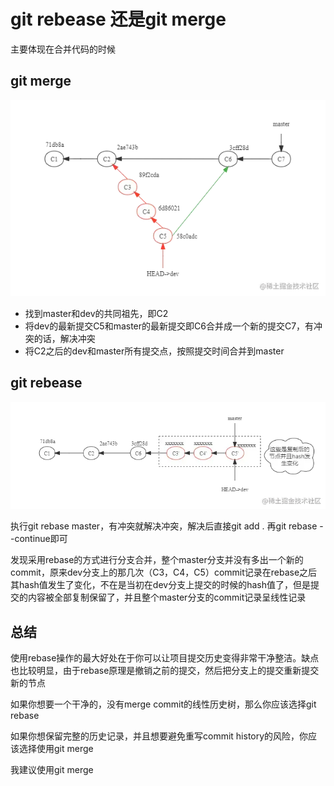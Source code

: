 
# git rebease 还是git merge
主要体现在合并代码的时候

## git merge
![alt text](gitMerge.png)

- 找到master和dev的共同祖先，即C2
- 将dev的最新提交C5和master的最新提交即C6合并成一个新的提交C7，有冲突的话，解决冲突
- 将C2之后的dev和master所有提交点，按照提交时间合并到master

## git rebease
![alt text](gitRebease.png)

执行git rebase master，有冲突就解决冲突，解决后直接git add . 再git rebase --continue即可

发现采用rebase的方式进行分支合并，整个master分支并没有多出一个新的commit，原来dev分支上的那几次（C3，C4，C5）commit记录在rebase之后其hash值发生了变化，不在是当初在dev分支上提交的时候的hash值了，但是提交的内容被全部复制保留了，并且整个master分支的commit记录呈线性记录

## 总结
使用rebase操作的最大好处在于你可以让项目提交历史变得非常干净整洁。缺点也比较明显，由于rebase原理是撤销之前的提交，然后把分支上的提交重新提交新的节点

如果你想要一个干净的，没有merge commit的线性历史树，那么你应该选择git rebase

如果你想保留完整的历史记录，并且想要避免重写commit history的风险，你应该选择使用git merge

我建议使用git merge